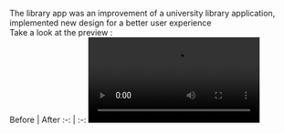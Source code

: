 The library app was an improvement of a university library application, implemented new design for a better user experience <br>
Take a look at the preview : <br>
Before | After
:-: | :-:
 <video src="https://github.com/jeremiasibarani/LibraryApp/assets/82575888/4cc61095-c7db-4a99-8e7b-616464b4e940"> | <video src="https://github.com/jeremiasibarani/LibraryApp/assets/82575888/f787132c-7a61-40ab-a478-66900c2f59c8">


